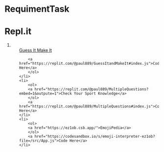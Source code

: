 # RequimentTask

# Repl.it

<ol>
    <li>
        <ol>
        <a href="https://replit.com/@paul889/GuessItandMakeIt?embed=1&outpute=1">Guess It Make It</a>

        <a href="https://replit.com/@paul889/GuessItandMakeIt#index.js">Code Here</a>
        </ol>
    </li>
    <li>
        <ol>
        <a href="https://replit.com/@paul889/MultipleQuestions?embed=1&outpute=1">Check Your Sport Knowledge</a>
        </ol>
        <a href="https://replit.com/@paul889/MultipleQuestions#index.js">Code Here</a>
    </li>
    <li>
        <ol>
        <a href="https://ez1ob.csb.app/">EmojiPedia</a>
        </ol>
        <a href="https://codesandbox.io/s/emoji-interpreter-ez1ob?file=/src/App.js">Code Here</a>
    </li>
</ol>
